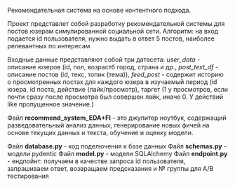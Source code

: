 Рекомендательная система на основе контентного подхода.

Проект представлет собой разработку рекомендательной системы для постов юзерам симулированной социальной сети. 
Алгоритм: на вход подается id пользователя, нужно выдать в ответ 5 постов, наиболее релевантных по интересам

Входные данные представляют собой три датасета: 
*user_data* - описание юзеров (id, пол, возрастб город, страна и др., 
*post_text_df* - описание постов (id, текс, топик (тема)), 
*feed_post* - содержит историю о просмотренных постах для каждого юзера в изучаемый период (id юзера, id поста, действие (лайк/просмотр), таргет (1 у просмотров, если почти сразу после просмотра был совершен лайк, иначе 0. У действий like пропущенное значение.)

Файл __recommend_system_EDA+FI__ - это джупитер ноутбук, содержащий разведовательный анализ данных, генерирование новых фичей на основе текущих данных и текста,
обучение и оценку модели.

Файл __database.py__ - код поделючения к базе данных
Файл __schemas.py__ - модели pydentic
Файл __model.py__ - модели SQLAlchemy
Файл __endpoint.py__  - ендпойнт: получаем в качестве запроса id пользователя, запрашиваем ответ, возвращаем предсказания и № группы для A/B тестирования


